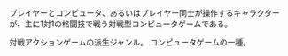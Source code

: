 プレイヤーとコンピュータ、あるいはプレイヤー同士が操作するキャラクターが、主に1対1の格闘技で戦う対戦型コンピュータゲームである。

対戦アクションゲームの派生ジャンル。
コンピュータゲームの一種。
